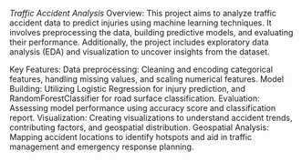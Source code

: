 *Traffic Accident Analysis*
Overview:
This project aims to analyze traffic accident data to predict injuries using machine learning techniques. It involves preprocessing the data, building predictive models, and evaluating their performance. Additionally, the project includes exploratory data analysis (EDA) and visualization to uncover insights from the dataset.

Key Features:
Data preprocessing: Cleaning and encoding categorical features, handling missing values, and scaling numerical features.
Model Building: Utilizing Logistic Regression for injury prediction, and RandomForestClassifier for road surface classification.
Evaluation: Assessing model performance using accuracy score and classification report.
Visualization: Creating visualizations to understand accident trends, contributing factors, and geospatial distribution.
Geospatial Analysis: Mapping accident locations to identify hotspots and aid in traffic management and emergency response planning.
